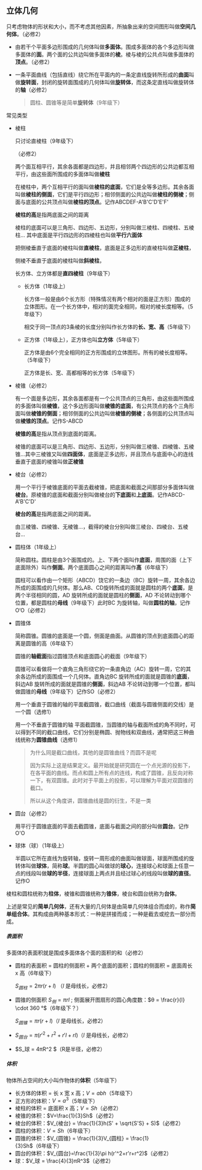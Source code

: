 ## 立体几何

只考虑物体的形状和大小，而不考虑其他因素，所抽象出来的空间图形叫做**空间几何体**。（必修2）

- 由若干个平面多边形围成的几何体叫做**多面体**。围成多面体的各个多边形叫做多面体的**面**。两个面的公共边叫做多面体的**棱**。棱与棱的公共点叫做多面体的**顶点**。（必修2）

- 一条平面曲线（包括直线）绕它所在平面内的一条定直线旋转所形成的**曲面**叫做**旋转面**，封闭的旋转面围成的几何体叫做**旋转体**，而这条定直线叫做旋转体的**轴**（必修2）

  > 圆柱、圆锥等是简单**旋转体**（9年级下）



常见类型

- 棱柱

  只讨论直棱柱（9年级下）

  （必修2）

  两个面互相平行，其余各面都是四边形，并且相邻两个四边形的公共边都互相平行，由这些面所围成的多面体叫做**棱柱**

  在棱柱中，两个互相平行的面叫做**棱柱的底面**，它们是全等多边形。其余各面叫做**棱柱的侧面**，它们是平行四边形；相邻侧面的公共边叫做**棱柱的侧棱**；侧面与底面的公共顶点叫做**棱柱的顶点**。记作ABCDEF-A'B'C'D'E'F'

  **棱柱的高**是指两底面之间的距离

  棱柱的底面可以是三角形、四边形、五边形，分别叫做三棱柱、四棱柱、五棱柱... 其中底面是平行四边形的四棱柱也叫做**平行六面体**

  把侧棱垂直于底面的棱柱叫做**直棱柱**，底面是正多边形的直棱柱叫做**正棱柱**，

  侧棱不垂直于底面的棱柱叫做**斜棱柱**，

  长方体、立方体都是**直四棱柱**（9年级下）

  - 长方体（1年级上）

    长方体一般是由6个长方形（特殊情况有两个相对的面是正方形）围成的立体图形。在一个长方体中，相对的面完全相同，相对的棱长度相等。（5年级下）

    相交于同一顶点的3条棱的长度分别叫作长方体的**长、宽、高**（5年级下）

  - 正方体（1年级上），正方体也叫**立方体**（5年级下）

    正方体是由6个完全相同的正方形围成的立体图形。所有的棱长度相等。（5年级下）

    正方体是长、宽、高都相等的长方体（5年级下）

- 棱锥（必修2）

  有一个面是多边形，其余各面都是有一个公共顶点的三角形，由这些面所围成的多面体叫做**棱锥**，这个多边形面叫做**棱锥的底面**，有公共顶点的各个三角形面叫做**棱锥的侧面**；相邻侧面的公共边叫做**棱锥的侧棱**；各侧面的公共顶点叫做**棱锥的顶点**。记作S-ABCD 

  **棱锥的高**是指从顶点到底面的距离。

  棱锥的底面可以是三角形、四边形、五边形，分别叫做三棱锥、四棱锥、五棱锥...其中三棱锥又叫做**四面体**，底面是正多边形，并且顶点与底面中心的连线垂直于底面的棱锥叫做**正棱锥**

- 棱台（必修2）

  用一个平行于棱锥底面的平面去截棱锥，把底面和截面之间那部分多面体叫做**棱台**。原棱锥的底面和截面分别叫做棱台的**下底面**和**上底面**。记作ABCD-A'B'C'D'

  **棱台的高**是指两底面之间的距离。

  由三棱锥、四棱锥、无棱锥...，截得的棱台分别叫做三棱台、四棱台、五棱台... 

- 圆柱体（1年级上）

  简称圆柱。圆柱是由3个面围成的。上、下两个面叫作**底面**，周围的面（上下底面除外）叫作**侧面**。两个底面圆心之间的距离叫作**高**（6年级下）

  圆柱可以看作由一个矩形（ABCD）饶它的一条边（BC）旋转一周，其余各边所成的面围成的几何体。那么AB、CD旋转所成的面就是圆柱的两个**底面**，是两个半径相同的圆，AD 旋转所成的面就是圆柱的**侧面**，AD 不论转动到哪个位置，都是圆柱的**母线**（9年级下）此时BC 为旋转轴，叫做**圆柱的轴**，记作O‘O（必修2）

- 圆锥体

  简称圆锥。圆锥的底面是一个圆，侧面是曲面。从圆锥的顶点到底面圆心的距离是圆锥的高（6年级下）
  
  圆锥的**轴截面**指过圆锥顶点和底面圆心的截面（9年级下）
  
  圆锥可以看做将一个直角三角形绕它的一条直角边（AC）旋转一周，它的其余各边所成的面围成一个几何体。直角边BC 旋转所成的面就是圆锥的**底面**，斜边AB 旋转所成的面就是圆锥的**侧面**，斜边AB 不论转动到哪一个位置，都叫做圆锥的**母线**（9年级下）记作SO（必修2）
  
  用一个垂直于圆锥的轴的平面截圆锥，截口曲线（截面与圆锥侧面的交线）是一个圆（选修1）
  
  用一个不垂直于圆锥的轴 平面截圆锥，当圆锥的轴与截面所成的角不同时，可以得到不同的截口曲线，它们分别是椭圆、抛物线和双曲线，通常把这三种曲线统称为**圆锥曲线**（选修1）
  
  > 为什么同是截口曲线，其他的是圆锥曲线？而圆不是呢
  >
  > 因为实际上这是结果定义。最开始就是研究圆在一个点光源的投影下，在各平面的曲线。而点和圆上所有点的连线，构成了圆锥，且反向对称一下，有双圆锥。此时对于平面上的投影，可以理解为平面对双圆锥的截口。
  >
  > 所以从这个角度讲，圆锥曲线是圆的衍生，不是一类
  
- 圆台（必修2）

  用平行于圆锥底面的平面去截圆锥，底面与截面之间的部分叫做**圆台**。记作O'O

- 球体（球）（1年级上）

  半圆以它所在直线为旋转轴，旋转一周形成的曲面叫做球面，球面所围成的旋转体叫做**球体**，简称**球**。半圆的圆心叫做球的**球心**，连接球心和球面上任意一点的线段叫做**球的半径**，连接球面上两点并且经过球心的线段叫做**球的直径**。记作O

棱柱和圆柱统称为**柱体**，棱锥和圆锥统称为**锥体**，棱台和圆台统称为**台体**。

上述是常见的**简单几何体**，还有大量的几何体是由简单几何体组合而成的，称作**简单组合体**。其构成由两种基本形式：一种是拼接而成；一种是截去或挖去一部分而成。




##### 表面积

多面体的表面积就是围成多面体各个面的面积的和（必修2）

- 圆柱的表面积 = 圆柱的侧面积 + 两个底面的面积；圆柱的侧面积 = 底面周长 x 高（6年级下）

  $S_{圆柱}=2\pi r(r+l)$ （$l$ 是母线长，必修2）

- 圆锥的侧面积 $S_侧 = \pi rl$ ; 侧面展开图扇形的圆心角度数：$θ = \frac{r}{l} \cdot 360 °$（6年级下？）

  $S_{圆锥}=\pi r(r+l)$（$l$ 是母线长，必修2）

- $S_{圆台}=\pi(r'^2+r^2+r'l+rl)$（$l$ 是母线长，必修2）

- $S_球 = 4πR^2 $（R是半径，必修2）

##### 体积

物体所占空间的大小叫作物体的**体积**（5年级下）

- 长方体的体积 = 长 x 宽 x 高；$V = abh$（5年级下）
- 正方形的体积：$V=a^3$（5年级下）
- 棱柱的体积 = 底面积 x 高；$V = Sh$（必修2）
- 棱锥的体积：$V=\frac{1}{3}Sh$（必修2）
- 棱台的体积：$V_{棱台} = \frac{1}{3}h(S' + \sqrt{S'S} + S)$（必修2）
- 圆柱的体积：$V = Sh$（6年级下）
- 圆锥的体积：$V_{圆锥} = \frac{1}{3}V_{圆柱} = \frac{1}{3}Sh$（6年级下）
- 圆台的体积：$V_{圆台}=\frac{1}{3}\pi h(r'^2+r'r+r^2)$（必修2）
- 球：$V_球 = \frac{4}{3}πR^3$（必修2）





